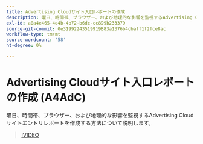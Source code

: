 ```yaml
---
title: Advertising Cloudサイト入口レポートの作成
description: 曜日、時間帯、ブラウザー、および地理的な影響を監視するAdvertising Cloudサイトエントリレポートを作成する方法について説明します。
exl-id: a0a4e465-4e4b-4b72-b6dc-cc899b233379
source-git-commit: 0e31992243519919883a1376b4cbaff1f2fce8ac
workflow-type: tm+mt
source-wordcount: '58'
ht-degree: 0%

---
```


# Advertising Cloudサイト入口レポートの作成 (A4AdC)

曜日、時間帯、ブラウザー、および地理的な影響を監視するAdvertising Cloudサイトエントリレポートを作成する方法について説明します。

>[!VIDEO](https://video.tv.adobe.com/v/33921)
